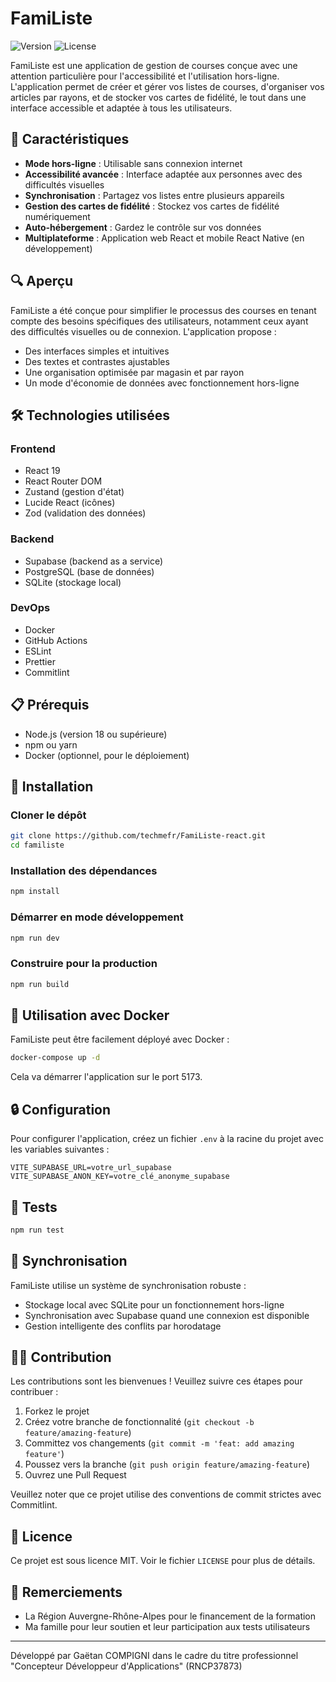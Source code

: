 # FamiListe

![Version](https://img.shields.io/badge/version-1.0.0-blue)
![License](https://img.shields.io/badge/license-MIT-green)

FamiListe est une application de gestion de courses conçue avec une attention particulière pour l'accessibilité et l'utilisation hors-ligne. L'application permet de créer et gérer vos listes de courses, d'organiser vos articles par rayons, et de stocker vos cartes de fidélité, le tout dans une interface accessible et adaptée à tous les utilisateurs.

## 🌟 Caractéristiques

- **Mode hors-ligne** : Utilisable sans connexion internet
- **Accessibilité avancée** : Interface adaptée aux personnes avec des difficultés visuelles
- **Synchronisation** : Partagez vos listes entre plusieurs appareils
- **Gestion des cartes de fidélité** : Stockez vos cartes de fidélité numériquement
- **Auto-hébergement** : Gardez le contrôle sur vos données
- **Multiplateforme** : Application web React et mobile React Native (en développement)

## 🔍 Aperçu

FamiListe a été conçue pour simplifier le processus des courses en tenant compte des besoins spécifiques des utilisateurs, notamment ceux ayant des difficultés visuelles ou de connexion. L'application propose :

- Des interfaces simples et intuitives
- Des textes et contrastes ajustables
- Une organisation optimisée par magasin et par rayon
- Un mode d'économie de données avec fonctionnement hors-ligne

## 🛠️ Technologies utilisées

### Frontend
- React 19
- React Router DOM
- Zustand (gestion d'état)
- Lucide React (icônes)
- Zod (validation des données)

### Backend
- Supabase (backend as a service)
- PostgreSQL (base de données)
- SQLite (stockage local)

### DevOps
- Docker
- GitHub Actions
- ESLint
- Prettier
- Commitlint

## 📋 Prérequis

- Node.js (version 18 ou supérieure)
- npm ou yarn
- Docker (optionnel, pour le déploiement)

## 🚀 Installation

### Cloner le dépôt
```bash
git clone https://github.com/techmefr/FamiListe-react.git
cd familiste
```

### Installation des dépendances
```bash
npm install
```

### Démarrer en mode développement
```bash
npm run dev
```

### Construire pour la production
```bash
npm run build
```

## 🐳 Utilisation avec Docker

FamiListe peut être facilement déployé avec Docker :

```bash
docker-compose up -d
```

Cela va démarrer l'application sur le port 5173.

## 🔒 Configuration

Pour configurer l'application, créez un fichier `.env` à la racine du projet avec les variables suivantes :

```
VITE_SUPABASE_URL=votre_url_supabase
VITE_SUPABASE_ANON_KEY=votre_clé_anonyme_supabase
```

## 🧪 Tests

```bash
npm run test
```

## 🔄 Synchronisation

FamiListe utilise un système de synchronisation robuste :
- Stockage local avec SQLite pour un fonctionnement hors-ligne
- Synchronisation avec Supabase quand une connexion est disponible
- Gestion intelligente des conflits par horodatage

## 👨‍💻 Contribution

Les contributions sont les bienvenues ! Veuillez suivre ces étapes pour contribuer :

1. Forkez le projet
2. Créez votre branche de fonctionnalité (`git checkout -b feature/amazing-feature`)
3. Committez vos changements (`git commit -m 'feat: add amazing feature'`)
4. Poussez vers la branche (`git push origin feature/amazing-feature`)
5. Ouvrez une Pull Request

Veuillez noter que ce projet utilise des conventions de commit strictes avec Commitlint.

## 📜 Licence

Ce projet est sous licence MIT. Voir le fichier `LICENSE` pour plus de détails.

## 🙏 Remerciements

- La Région Auvergne-Rhône-Alpes pour le financement de la formation
- Ma famille pour leur soutien et leur participation aux tests utilisateurs

---

Développé par Gaëtan COMPIGNI dans le cadre du titre professionnel "Concepteur Développeur d'Applications" (RNCP37873)
